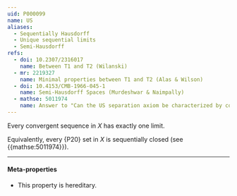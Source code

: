 ```yaml
---
uid: P000099
name: US
aliases:
  - Sequentially Hausdorff
  - Unique sequential limits 
  - Semi-Hausdorff
refs:
  - doi: 10.2307/2316017
    name: Between T1 and T2 (Wilanski)
  - mr: 2219327
    name: Minimal properties between T1 and T2 (Alas & Wilson)
  - doi: 10.4153/CMB-1966-045-1
    name: Semi-Hausdorff Spaces (Murdeshwar & Naimpally)
  - mathse: 5011974
    name: Answer to "Can the US separation axiom be characterized by compact sets?"
---
```


Every convergent sequence in $X$ has exactly one limit.

Equivalently, every {P20} set in $X$
is sequentially closed (see {{mathse:5011974}}).

----
#### Meta-properties

- This property is hereditary.
